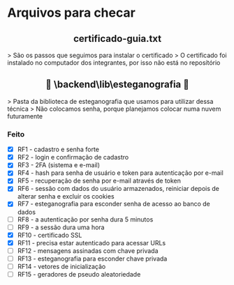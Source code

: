 
# Arquivos para checar

##
<h2 align="center">certificado-guia.txt</h2>
> São os passos que seguimos para instalar o certificado
> O certificado foi instalado no computador dos integrantes, por isso não está no reposítório

##
<h2 align="center">🚧 \backend\lib\esteganografia 🚧</h2>
> Pasta da biblioteca de esteganografia que usamos para utilizar dessa técnica
> Não colocamos senha, porque planejamos colocar numa nuvem futuramente

### Feito
- [x] RF1 - cadastro e senha forte
- [x] RF2 - login e confirmação de cadastro
- [x] RF3 - 2FA (sistema e e-mail)
- [x] RF4 - hash para senha de usuário e token para autenticação por e-mail
- [x] RF5 - recuperação de senha por e-mail através de token
- [x] RF6 - sessão com dados do usuário armazenados, reiniciar depois de alterar senha e excluir os cookies
- [x] RF7 - esteganografia para esconder senha de acesso ao banco de dados
- [ ] RF8 - a autenticação por senha dura 5 minutos
- [ ] RF9 - a sessão dura uma hora
- [x] RF10 - certificado SSL
- [x] RF11 - precisa estar autenticado para acessar URLs
- [ ] RF12 - mensagens assinadas com chave privada 
- [ ] RF13 - esteganografia para esconder chave privada
- [ ] RF14 - vetores de inicialização
- [ ] RF15 - geradores de pseudo aleatoriedade